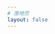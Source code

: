 ```yaml
---
# 落地页
layout: false
---
```


<script setup>
import Index from '../../docs/.vitepress/views/index.vue'
</script>

<Index />
